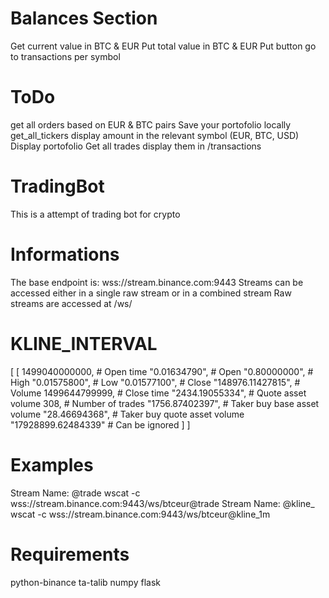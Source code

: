 # Balances Section

  Get current value in BTC & EUR
  Put total value in BTC & EUR
  Put button go to transactions per symbol
# ToDo

  get all orders based on EUR & BTC pairs
  Save your portofolio locally
  get_all_tickers
  display amount in the relevant symbol (EUR, BTC, USD)
  Display portofolio
  Get all trades
  display them in /transactions


# TradingBot
  This is a attempt of trading bot for crypto


# Informations
  The base endpoint is: wss://stream.binance.com:9443
  Streams can be accessed either in a single raw stream or in a combined stream
  Raw streams are accessed at /ws/<streamName>

# KLINE_INTERVAL
  [
    [
        1499040000000,      # Open time
        "0.01634790",       # Open
        "0.80000000",       # High
        "0.01575800",       # Low
        "0.01577100",       # Close
        "148976.11427815",  # Volume
        1499644799999,      # Close time
        "2434.19055334",    # Quote asset volume
        308,                # Number of trades
        "1756.87402397",    # Taker buy base asset volume
        "28.46694368",      # Taker buy quote asset volume
        "17928899.62484339" # Can be ignored
    ]
]

# Examples
  Stream Name: <symbol>@trade
  wscat -c wss://stream.binance.com:9443/ws/btceur@trade
  Stream Name: <symbol>@kline_<interval>
  wscat -c wss://stream.binance.com:9443/ws/btceur@kline_1m

# Requirements
python-binance
ta-talib
numpy
flask
